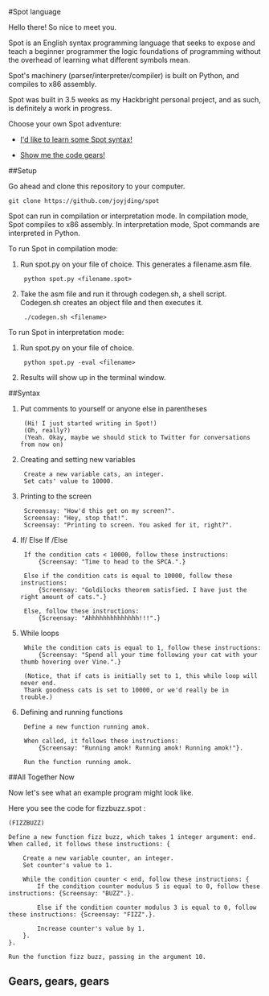 #Spot language

Hello there! So nice to meet you. 

Spot is an English syntax programming language that seeks to expose and teach a beginner programmer the logic foundations of programming without the overhead of learning what different symbols mean. 

Spot's machinery (parser/interpreter/compiler) is built on Python, and compiles to x86 assembly.

Spot was built in 3.5 weeks as my Hackbright personal project, and as such, is definitely a work in progress.  

Choose your own Spot adventure:

- [I'd like to learn some Spot syntax!](https://github.com/joyjding/spot#syntax-talking-to-your-computer-in-spot)

- [Show me the code gears!](https://github.com/joyjding/spot#gears-gears-gears)


##Setup

Go ahead and clone this repository to your computer.
	
	git clone https://github.com/joyjding/spot

Spot can run in compilation or interpretation mode. In compilation mode, Spot compiles to x86 assembly. In interpretation mode, Spot commands are interpreted in Python. 

To run Spot in compilation mode:

1. Run spot.py on your file of choice. This generates a filename.asm file.
	
		python spot.py <filename.spot>

2. Take the asm file and run it through codegen.sh, a shell script. Codegen.sh creates an object file and then executes it.

		./codegen.sh <filename>


To run Spot in interpretation mode:
	
1. Run spot.py on your file of choice. 
	
		python spot.py -eval <filename>

2. Results will show up in the terminal window. 


##Syntax

1. Put comments to yourself or anyone else in parentheses
		
		(Hi! I just started writing in Spot!)
		(Oh, really?)
		(Yeah. Okay, maybe we should stick to Twitter for conversations from now on)

2. Creating and setting new variables

		Create a new variable cats, an integer.
		Set cats' value to 10000. 

3. Printing to the screen

		Screensay: "How'd this get on my screen?".
		Screensay: "Hey, stop that!".
		Screensay: "Printing to screen. You asked for it, right?".

4. If/ Else If /Else
		
		If the condition cats < 10000, follow these instructions: 
			{Screensay: "Time to head to the SPCA.".}

		Else if the condition cats is equal to 10000, follow these instructions: 
			{Screensay: "Goldilocks theorem satisfied. I have just the right amount of cats.".}

		Else, follow these instructions: 
			{Screensay: "Ahhhhhhhhhhhhhh!!!".}

5. While loops
		
		While the condition cats is equal to 1, follow these instructions: 
			{Screensay: "Spend all your time following your cat with your thumb hovering over Vine.".}

		(Notice, that if cats is initially set to 1, this while loop will never end. 
		Thank goodness cats is set to 10000, or we'd really be in trouble.)

6. Defining and running functions

		Define a new function running amok.

		When called, it follows these instructions: 
			{Screensay: "Running amok! Running amok! Running amok!"}.

		Run the function running amok. 


##All Together Now


Now let's see what an example program might look like. 

Here you see the code for fizzbuzz.spot :
	
	(FIZZBUZZ)

	Define a new function fizz buzz, which takes 1 integer argument: end.
	When called, it follows these instructions: {
		
		Create a new variable counter, an integer. 
		Set counter's value to 1.

		While the condition counter < end, follow these instructions: {
			If the condition counter modulus 5 is equal to 0, follow these instructions: {Screensay: "BUZZ".}.
			
			Else if the condition counter modulus 3 is equal to 0, follow these instructions: {Screensay: "FIZZ".}.

			Increase counter's value by 1. 
		}.
	}. 

	Run the function fizz buzz, passing in the argument 10.


## Gears, gears, gears












